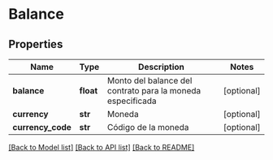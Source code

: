 # Balance

## Properties
Name | Type | Description | Notes
------------ | ------------- | ------------- | -------------
**balance** | **float** | Monto del balance del contrato para la moneda especificada | [optional] 
**currency** | **str** | Moneda | [optional] 
**currency_code** | **str** | Código de la moneda | [optional] 

[[Back to Model list]](../README.md#documentation-for-models) [[Back to API list]](../README.md#documentation-for-api-endpoints) [[Back to README]](../README.md)

